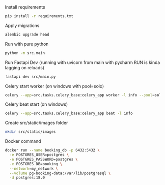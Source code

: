 Install requirements
```bash
pip install -r requirements.txt
```
Apply migrations
```bash
alembic upgrade head
```
Run with pure python
```bash
python -m src.main
```
Run Fastapi Dev (running with uvicorn from main with pycharm RUN is kinda lagging on reloads)
```bash
fastapi dev src/main.py
```
Celery start worker (on windows with pool=solo)
```bash
celery --app=src.tasks.celery_base:celery_app worker -l info --pool=solo
```
Celery beat start (on windows)
```bash
celery --app=src.tasks.celery_base:celery_app beat -l info
```
Create src/static/images folder
```bash
mkdir src/static/images
```
Docker command
```bash
docker run --name booking_db -p 6432:5432 \
  -e POSTGRES_USER=postgres \
  -e POSTGRES_PASSWORD=postgres \
  -e POSTGRES_DB=booking \
  --network=my_network \
  --volume pg-booking-data:/var/lib/postgresql \
  -d postgres:18.0
```